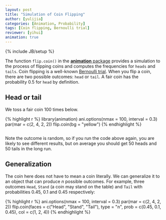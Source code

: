 ```yaml
---
layout: post
title: "Simulation of Coin Flipping"
author: [yulijia]
categories: [Animation, Probability]
tags: [Coin flipping, Bernoulli trial]
reviewer: [yihui]
animation: true
---
```

{% include JB/setup %}

The function `flip.coin()` in the [**animation** package](http://yihui.name/animation) provides a
simulation to the process of flipping coins and computes the frequencies for `heads` and `tails`.
Coin flipping is a well-known [Bernoulli trial](http://en.wikipedia.org/wiki/Bernoulli_trial). When
you flip a coin, there are two possible outcomes: `head` or `tail`. A fair coin has the probability
0.5 for `head` by definition.

## Head or tail

We toss a fair coin 100 times below.


{% highlight r %}
library(animation)
ani.options(nmax = 100, interval = 0.3)
par(mar = c(2, 4, 2, 2))
flip.coin(bg = "yellow")
{% endhighlight %}


<div class="scianimator">
<div id="head_or_tail" style="display: inline-block;">
</div>
</div>
<script type="text/javascript">
  (function($) {
    $(document).ready(function() {
      var imgs = Array(100);
      for (i=0; ; i++) {
        if (i == imgs.length) break;
        imgs[i] = "http://isu.r-forge.r-project.org/vistat/2013-03-27-simulation-of-coin-flipping/head-or-tail" + (i + 1) + ".png";
      }
      $("#head_or_tail").scianimator({
          "images": imgs,
          "delay": 300,
          "controls": ["first", "previous", "play", "next", "last", "loop", "speed"],
      });
      $("#head_or_tail").scianimator("play");
    });
  })(jQuery);
</script>


Note the outcome is random, so if you run the code above again, you are likely to see different
results, but on average you should get 50 heads and 50 tails in the long run.

## Generalization

The coin here does not have to mean a coin literally. We can generalize it to an object that can
produce $n$ possible outcomes. For example, three outcomes `Head`, `Stand` (a coin may stand on the
table) and `Tail` with probabilities 0.45, 0.1 and 0.45 respectively:


{% highlight r %}
ani.options(nmax = 100, interval = 0.3)
par(mar = c(2, 4, 2, 2))
flip.coin(faces = c("Head", "Stand", "Tail"), type = "n", prob = c(0.45, 
  0.1, 0.45), col = c(1, 2, 4))
{% endhighlight %}


<div class="scianimator">
<div id="coin_stands" style="display: inline-block;">
</div>
</div>
<script type="text/javascript">
  (function($) {
    $(document).ready(function() {
      var imgs = Array(100);
      for (i=0; ; i++) {
        if (i == imgs.length) break;
        imgs[i] = "http://isu.r-forge.r-project.org/vistat/2013-03-27-simulation-of-coin-flipping/coin-stands" + (i + 1) + ".png";
      }
      $("#coin_stands").scianimator({
          "images": imgs,
          "delay": 300,
          "controls": ["first", "previous", "play", "next", "last", "loop", "speed"],
      });
      $("#coin_stands").scianimator("play");
    });
  })(jQuery);
</script>

